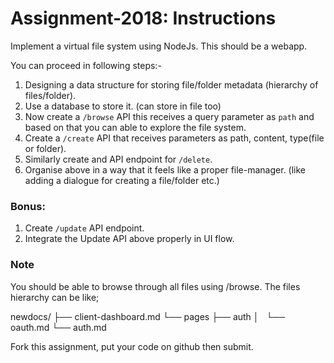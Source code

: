 # Assignment-2018: Instructions

Implement a virtual file system using NodeJs. This should be a webapp.

You can proceed in following steps:-

1. Designing a data structure for storing file/folder metadata (hierarchy of files/folder).
2. Use a database to store it. (can store in file too)
3. Now create a `/browse` API this receives a query parameter as `path` and based on that you can able to explore the file system.
4. Create a `/create` API that receives parameters as path, content, type(file or folder).
5. Similarly create and API endpoint for `/delete`. 
6. Organise above in a way that it feels like a proper file-manager. (like adding a dialogue for creating a file/folder etc.)

### Bonus: 

1. Create `/update` API endpoint. 
2. Integrate the Update API above properly in UI flow.

### Note

You should be able to browse through all files using /browse. The files hierarchy can be like;

newdocs/
├── client-dashboard.md
└── pages
    ├── auth
    │   └── oauth.md
    └── auth.md
    
Fork this assignment, put your code on github then submit.
